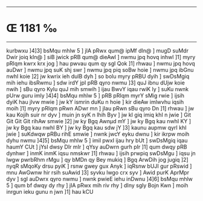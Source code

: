 ___
# Œ 1181 ‰
---
kurbwxu ]4]3] bsMqu mhlw 5 ] jIA pRwx qum@ ipMf dIn@ ] mugD suMdr
Dwir joiq kIn@ ] siB jwick pRB qum@ dieAwl ] nwmu jpq hovq inhwl
]1] myry pRIqm kwrx krx jog ] hau pwvau qum qy sgl Qok ]1] rhwau ]
nwmu jpq hovq auDwr ] nwmu jpq suK shj swr ] nwmu jpq piq soBw
hoie ] nwmu jpq ibGnu nwhI koie ]2] jw kwrix ieh dulB dyh ] so bolu
myry pRBU dyih ] swDsMgiq mih iehu ibsRwmu ] sdw irdY jpI pRB qyro nwmu
]3] quJ ibnu dUjw koie nwih ] sBu qyro Kylu quJ mih smwih ] ijau BwvY
iqau rwiK ly ] suKu nwnk pUrw guru imly ]4]4] bsMqu mhlw 5 ] pRB pRIqm
myrY sMig rwie ] ijsih dyiK hau jIvw mwie ] jw kY ismrin duKu n hoie ]
kir dieAw imlwvhu iqsih moih ]1] myry pRIqm pRwn ADwr mn ] jIau
pRwn sBu qyro Dn ]1] rhwau ] jw kau Kojih suir nr dyv ] muin jn syK n
lhih Byv ] jw kI giq imiq khI n jwie ] Git Git Git Git rihAw
smwie ]2] jw ky Bgq Awnµd mY ] jw ky Bgq kau nwhI KY ] jw ky Bgq
kau nwhI BY ] jw ky Bgq kau sdw jY ]3] kaunu aupmw qyrI khI jwie ]
suKdwqw pRBu rihE smwie ] nwnk jwcY eyku dwnu ] kir ikrpw moih dyhu
nwmu ]4]5] bsMqu mhlw 5 ] imil pwxI ijau hry bUt ] swDsMgiq iqau
haumY CUt ] jYsI dwsy DIr mIr ] qYsy auDwrn gurh pIr ]1] qum dwqy pRB
dynhwr ] inmK inmK iqsu nmskwr ]1] rhwau ] ijsih prwpiq swDsMgu
] iqsu jn lwgw pwrbRhm rMgu ] qy bMDn qy Bey mukiq ] Bgq ArwDih jog
jugiq ]2] nyqR sMqoKy drsu pyiK ] rsnw gwey gux Anyk ] iqRsnw bUJI gur
pRswid ] mnu AwGwnw hir rsih suAwid ]3] syvku lwgo crx syv ] Awid
purK AprMpr dyv ] sgl auDwrx qyro nwmu ] nwnk pwieE iehu inDwnu
]4]6] bsMqu mhlw 5 ] qum bf dwqy dy rhy ] jIA pRwx mih riv rhy ]
dIny sgly Bojn Kwn ] moih inrgun ieku gunu n jwn ]1] hau kCU
####
